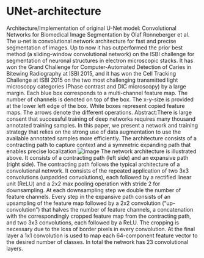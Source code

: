 # UNet-architecture
Architecture/Implementation of original U-Net model: Convolutional Networks for Biomedical Image Segmentation by Olaf Ronneberger et al.
The u-net is convolutional network architecture for fast and precise segmentation of images. Up to now it has outperformed the prior best method (a sliding-window convolutional network) on the ISBI challenge for segmentation of neuronal structures in electron microscopic stacks. It has won the Grand Challenge for Computer-Automated Detection of Caries in Bitewing Radiography at ISBI 2015, and it has won the Cell Tracking Challenge at ISBI 2015 on the two most challenging transmitted light microscopy categories (Phase contrast and DIC microscopy) by a large margin.
Each blue box corresponds to a multi-channel feature map. The number of channels is denoted on top of the box. The x-y-size is provided at the lower left edge of the box. White boxes represent copied feature maps. The arrows denote the different operations.
Abstract:There is large consent that successful training of deep networks requires many thousand annotated training samples. In this paper, we present a network and training strategy that relies on the strong
use of data augmentation to use the available annotated samples more efficiently. The architecture consists of a contracting path to capture context and a symmetric expanding path that enables precise localization
![image](https://user-images.githubusercontent.com/98748180/155898160-3acfb0c4-b710-46ae-a718-8d1cadac9913.png)
The network architecture is illustrated above. It consists of a contracting
path (left side) and an expansive path (right side). The contracting path follows
the typical architecture of a convolutional network. It consists of the repeated
application of two 3x3 convolutions (unpadded convolutions), each followed by
a rectified linear unit (ReLU) and a 2x2 max pooling operation with stride 2
for downsampling. At each downsampling step we double the number of feature
channels. Every step in the expansive path consists of an upsampling of the
feature map followed by a 2x2 convolution (“up-convolution”) that halves the
number of feature channels, a concatenation with the correspondingly cropped
feature map from the contracting path, and two 3x3 convolutions, each followed by a ReLU. The cropping is necessary due to the loss of border pixels
in every convolution. At the final layer a 1x1 convolution is used to map each
64-component feature vector to the desired number of classes. In total the network has 23 convolutional layers.
